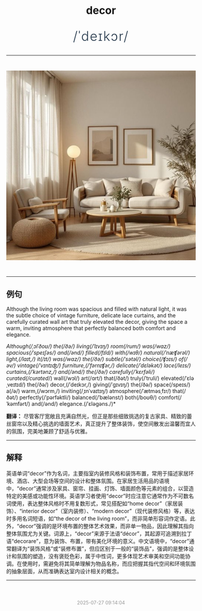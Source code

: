 <div align="center">

# decor

<div style="margin: 30px 0;">
<h1 style="font-size: 2.5em; font-weight: 300; letter-spacing: 2px; margin: 0; color: #2c3e50;">
/ˈdeɪkɔr/
</h1>
</div>

</div>

---

<div align="center" style="margin: 40px 0;">

![decor](images/decor.png)

</div>

---

## 例句

Although the living room was spacious and filled with natural light, it was the subtle choice of vintage furniture, delicate lace curtains, and the carefully curated wall art that truly elevated the decor, giving the space a warm, inviting atmosphere that perfectly balanced both comfort and elegance.

*Although(/ˌɔlˈðoʊ/) the(/ðə/) living(/ˈlɪvɪŋ/) room(/rum/) was(/wɑz/) spacious(/ˈspeɪʃəs/) and(/ənd/) filled(/fɪld/) with(/wɪθ/) natural(/ˈnæʧərəl/) light,(/laɪt,/) it(/ɪt/) was(/wɑz/) the(/ðə/) subtle(/ˈsətəl/) choice(/ʧɔɪs/) of(/əv/) vintage(/ˈvɪntɪʤ/) furniture,(/ˈfərnɪʧər,/) delicate(/ˈdɛləkət/) lace(/leɪs/) curtains,(/ˈkərtənz,/) and(/ənd/) the(/ðə/) carefully(/ˈkɛrfəli/) curated(/curated*/) wall(/wɔl/) art(/ɑrt/) that(/ðət/) truly(/ˈtruli/) elevated(/ˈɛləˌveɪtɪd/) the(/ðə/) decor,(/ˈdeɪkɔr,/) giving(/ˈgɪvɪŋ/) the(/ðə/) space(/speɪs/) a(/ə/) warm,(/wɔrm,/) inviting(/ˌɪnˈvaɪtɪŋ/) atmosphere(/ˈætməsˌfɪr/) that(/ðət/) perfectly(/ˈpərfəktli/) balanced(/ˈbælənst/) both(/boʊθ/) comfort(/ˈkəmfərt/) and(/ənd/) elegance.(/ˈɛləgəns./)*

**翻译：** 尽管客厅宽敞且充满自然光，但正是那些细致挑选的复古家具、精致的蕾丝窗帘以及精心挑选的墙面艺术，真正提升了整体装饰，使空间散发出温馨而宜人的氛围，完美地兼顾了舒适与优雅。

---

## 解释

英语单词“decor”作为名词，主要指室内装修风格和装饰布置，常用于描述家居环境、酒店、大型会场等空间的设计和整体氛围。在家居生活用品的语境中，“decor”通常涉及家具、窗帘、挂画、灯饰、墙面颜色等元素的组合，以营造特定的美感或功能性环境。英语学习者使用“decor”时应注意它通常作为不可数名词使用，表达整体风格时不用复数形式，常见搭配如“home decor”（家居装饰）、“interior decor”（室内装修）、“modern decor”（现代装修风格）等，表达时多用名词短语，如“the decor of the living room”，而非简单形容词作定语。此外，“decor”强调的是环境布置的整体艺术效果，而非单一物品，因此理解其指向整体氛围尤为关键。词源上，“decor”来源于法语“décor”，其起源可追溯到拉丁语“decorare”，意为装饰、布置，带有美化环境的意义。中文语境中，“decor”通常翻译为“装饰风格”或“装修布置”，但应区别于一般的“装饰品”，强调的是整体设计和氛围的塑造，没有褒贬色彩，属于中性词，更多体现艺术审美和空间功能协调。在使用时，需避免将其简单理解为物品名称，而应把握其指代空间和环境氛围的抽象层面，从而准确表达室内设计相关的概念。


---

<div align="center" style="margin-top: 50px;">
<small style="color: #999; font-size: 0.9em;">2025-07-27 09:14:04</small>
</div>
